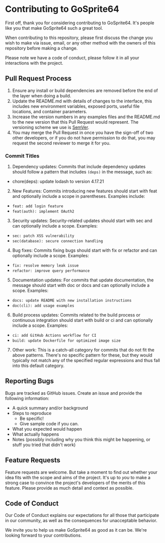 # Contributing to GoSprite64

First off, thank you for considering contributing to GoSprite64. It's people like you that make GoSprite64 such a great tool.

When contributing to this repository, please first discuss the change you wish to make via issue, email, or any other method with the owners of this repository before making a change.

Please note we have a code of conduct, please follow it in all your interactions with the project.

## Pull Request Process

1. Ensure any install or build dependencies are removed before the end of the layer when doing a build.
2. Update the README.md with details of changes to the interface, this includes new environment variables, exposed ports, useful file locations, and container parameters.
3. Increase the version numbers in any examples files and the README.md to the new version that this Pull Request would represent. The versioning scheme we use is [SemVer](http://semver.org/).
4. You may merge the Pull Request in once you have the sign-off of two other developers, or if you do not have permission to do that, you may request the second reviewer to merge it for you.

### Commit Titles

1. Dependency updates: Commits that include dependency updates should follow a pattern that includes `(deps)` in the message, such as:

* chore(deps): update lodash to version 4.17.21

2. New Features: Commits introducing new features should start with feat and optionally include a scope in parentheses. Examples include:

* `feat: add login feature`
* `feat(auth): implement OAuth2`

3. Security updates: Security-related updates should start with sec and can optionally include a scope. Examples:

* `sec: patch XSS vulnerability`
* `sec(database): secure connection handling`

4. Bug fixes: Commits fixing bugs should start with fix or refactor and can optionally include a scope. Examples:

* `fix: resolve memory leak issue`
* `refactor: improve query performance`

5. Documentation updates: For commits that update documentation, the message should start with doc or docs and can optionally include a scope. Examples:

* `docs: update README with new installation instructions`
* `doc(cli): add usage examples`

6. Build process updates: Commits related to the build process or continuous integration should start with build or ci and can optionally include a scope. Examples:

* `ci: add GitHub Actions workflow for CI`
* `build: update Dockerfile for optimized image size`

7. Other work: This is a catch-all category for commits that do not fit the above patterns. There's no specific pattern for these, but they would typically not match any of the specified regular expressions and thus fall into this default category.


## Reporting Bugs

Bugs are tracked as GitHub issues. Create an issue and provide the following information:

- A quick summary and/or background
- Steps to reproduce
  - Be specific!
  - Give sample code if you can.
- What you expected would happen
- What actually happens
- Notes (possibly including why you think this might be happening, or stuff you tried that didn't work)

## Feature Requests

Feature requests are welcome. But take a moment to find out whether your idea fits with the scope and aims of the project. It's up to *you* to make a strong case to convince the project's developers of the merits of this feature. Please provide as much detail and context as possible.

## Code of Conduct

Our Code of Conduct explains our expectations for all those that participate in our community, as well as the consequences for unacceptable behavior.

We invite you to help us make GoSprite64 as good as it can be. We're looking forward to your contributions.